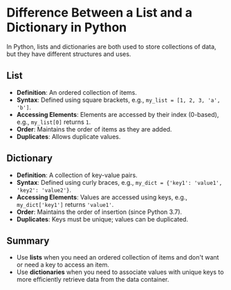 # Difference Between a List and a Dictionary in Python

In Python, lists and dictionaries are both used to store collections of data, but they have different structures and uses.

## List
- **Definition**: An ordered collection of items.
- **Syntax**: Defined using square brackets, e.g., `my_list = [1, 2, 3, 'a', 'b']`.
- **Accessing Elements**: Elements are accessed by their index (0-based), e.g., `my_list[0]` returns `1`.
- **Order**: Maintains the order of items as they are added.
- **Duplicates**: Allows duplicate values.

## Dictionary
- **Definition**: A collection of key-value pairs.
- **Syntax**: Defined using curly braces, e.g., `my_dict = {'key1': 'value1', 'key2': 'value2'}`.
- **Accessing Elements**: Values are accessed using keys, e.g., `my_dict['key1']` returns `'value1'`.
- **Order**: Maintains the order of insertion (since Python 3.7).
- **Duplicates**: Keys must be unique; values can be duplicated.

## Summary
- Use **lists** when you need an ordered collection of items and don't want or need a key to access an item.
- Use **dictionaries** when you need to associate values with unique keys to more efficiently retrieve data from the data container.



